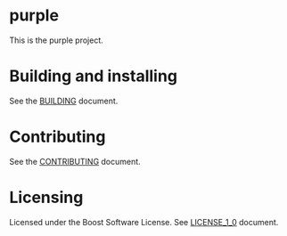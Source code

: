 # purple

This is the purple project.

# Building and installing

See the [BUILDING](BUILDING.md) document.

# Contributing

See the [CONTRIBUTING](CONTRIBUTING.md) document.

# Licensing

Licensed under the Boost Software License. See [LICENSE_1_0](LICENSE_1_0.txt) document.
